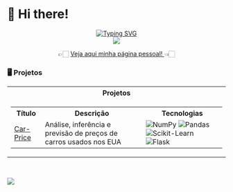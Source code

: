 # 👋 Hi there!

<p align="center">
<a href="https://github.com/Albert-Souza">
    <img src="https://readme-typing-svg.demolab.com?font=Georgia&size=18&duration=2000&pause=100&multiline=true&width=500&height=80&lines=Albert+Souza;Computer Science Student;Data+Science+%7C+AI" alt="Typing SVG" />
</a>
<br/>

<a href="https://github.com/Albert-Souza">
    <img src="https://github-stats-alpha.vercel.app/api?username=Albert-Souza&cc=22272e&tc=37BCF6&ic=fff&bc=0000">
</a>

<div align="center">
    👉🏻 <a href="https://www.albert-souza.com" target="_blank">Veja aqui minha página pessoal! </a> 👈🏻
</div>

 ### 🖥️ Projetos

<table>
  <tr>
    <th>Projetos</th>
  </tr>
  <tr>
    <td>
      <table>
        <tr>
          <th>Título</th>
          <th>Descrição</th>
          <th>Tecnologias</th>
        </tr>
        <tr>
          <td><a href="https://github.com/Albert-Souza/Car-Price">Car-Price</a></td>
          <td>Análise, inferência e previsão de preços de carros usados nos EUA</td>
          <td>
            <img src="https://img.shields.io/badge/NumPy-black?style=flat-square&logo=numpy" alt="NumPy">
            <img src="https://img.shields.io/badge/Pandas-black?style=flat-square&logo=pandas" alt="Pandas">
            <img src="https://img.shields.io/badge/Scikit--Learn-black?style=flat-square&logo=scikit-learn" alt="Scikit-Learn">
            <img src="https://img.shields.io/badge/Flask-black?style=flat-square&logo=flask" alt="Flask">
          </td>
        </tr>
      </table>
    </td>
  </tr>
</table>

<br>


![](http://github-profile-summary-cards.vercel.app/api/cards/profile-details?username=Albert-Souza&theme=dracula) 

